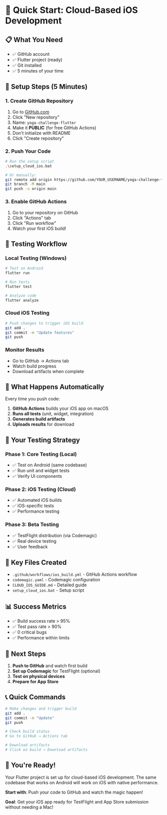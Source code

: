 # 🚀 Quick Start: Cloud-Based iOS Development

## 📋 What You Need

- ✅ GitHub account
- ✅ Flutter project (ready)
- ✅ Git installed
- ✅ 5 minutes of your time

## 🔧 Setup Steps (5 Minutes)

### 1. Create GitHub Repository
1. Go to [GitHub.com](https://github.com)
2. Click "New repository"
3. Name: `yoga-challenge-flutter`
4. Make it **PUBLIC** (for free GitHub Actions)
5. Don't initialize with README
6. Click "Create repository"

### 2. Push Your Code
```bash
# Run the setup script
.\setup_cloud_ios.bat

# Or manually:
git remote add origin https://github.com/YOUR_USERNAME/yoga-challenge-flutter.git
git branch -M main
git push -u origin main
```

### 3. Enable GitHub Actions
1. Go to your repository on GitHub
2. Click "Actions" tab
3. Click "Run workflow"
4. Watch your first iOS build!

## 🧪 Testing Workflow

### Local Testing (Windows)
```bash
# Test on Android
flutter run

# Run tests
flutter test

# Analyze code
flutter analyze
```

### Cloud iOS Testing
```bash
# Push changes to trigger iOS build
git add .
git commit -m "Update features"
git push
```

### Monitor Results
- Go to GitHub → Actions tab
- Watch build progress
- Download artifacts when complete

## 📱 What Happens Automatically

Every time you push code:

1. **GitHub Actions** builds your iOS app on macOS
2. **Runs all tests** (unit, widget, integration)
3. **Generates build artifacts**
4. **Uploads results** for download

## 🎯 Your Testing Strategy

### Phase 1: Core Testing (Local)
- ✅ Test on Android (same codebase)
- ✅ Run unit and widget tests
- ✅ Verify UI components

### Phase 2: iOS Testing (Cloud)
- ✅ Automated iOS builds
- ✅ iOS-specific tests
- ✅ Performance testing

### Phase 3: Beta Testing
- ✅ TestFlight distribution (via Codemagic)
- ✅ Real device testing
- ✅ User feedback

## 🔧 Key Files Created

- `.github/workflows/ios_build.yml` - GitHub Actions workflow
- `codemagic.yaml` - Codemagic configuration
- `CLOUD_IOS_GUIDE.md` - Detailed guide
- `setup_cloud_ios.bat` - Setup script

## 📊 Success Metrics

- ✅ Build success rate > 95%
- ✅ Test pass rate > 90%
- ✅ 0 critical bugs
- ✅ Performance within limits

## 🚀 Next Steps

1. **Push to GitHub** and watch first build
2. **Set up Codemagic** for TestFlight (optional)
3. **Test on physical devices**
4. **Prepare for App Store**

## 📞 Quick Commands

```bash
# Make changes and trigger build
git add .
git commit -m "Update"
git push

# Check build status
# Go to GitHub → Actions tab

# Download artifacts
# Click on build → Download artifacts
```

## 🎉 You're Ready!

Your Flutter project is set up for cloud-based iOS development. The same codebase that works on Android will work on iOS with native performance.

**Start with**: Push your code to GitHub and watch the magic happen!

**Goal**: Get your iOS app ready for TestFlight and App Store submission without needing a Mac!




